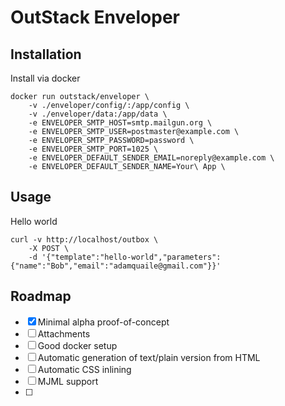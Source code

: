 # OutStack Enveloper

## Installation

Install via docker

    docker run outstack/enveloper \
        -v ./enveloper/config/:/app/config \
        -v ./enveloper/data:/app/data \
        -e ENVELOPER_SMTP_HOST=smtp.mailgun.org \
        -e ENVELOPER_SMTP_USER=postmaster@example.com \
        -e ENVELOPER_SMTP_PASSWORD=password \
        -e ENVELOPER_SMTP_PORT=1025 \
        -e ENVELOPER_DEFAULT_SENDER_EMAIL=noreply@example.com \
        -e ENVELOPER_DEFAULT_SENDER_NAME=Your\ App \
        
## Usage

Hello world

    curl -v http://localhost/outbox \
        -X POST \
        -d '{"template":"hello-world","parameters":{"name":"Bob","email":"adamquaile@gmail.com"}}'

## Roadmap

 - [x] Minimal alpha proof-of-concept
 - [ ] Attachments
 - [ ] Good docker setup
 - [ ] Automatic generation of text/plain version from HTML
 - [ ] Automatic CSS inlining
 - [ ] MJML support
 - [ ] 